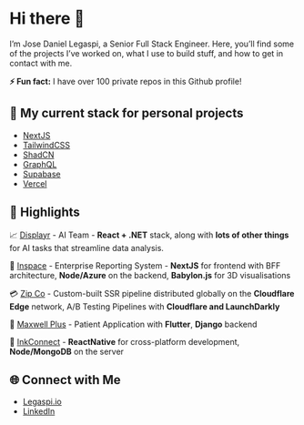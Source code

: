 # Hi there 👋

I’m Jose Daniel Legaspi, a Senior Full Stack Engineer. Here, you’ll find some of the projects I’ve worked on, what I use to build stuff, and how to get in contact with me.

**⚡ Fun fact:** I have over 100 private repos in this Github profile!

## 🔧 My current stack for personal projects

- [NextJS](https://tailwindcss.com/) 
- [TailwindCSS](https://tailwindcss.com/)
- [ShadCN](https://ui.shadcn.com/)
- [GraphQL](https://graphql.org/)
- [Supabase](https://supabase.com/)
- [Vercel](https://vercel.com)

## 🌟 Highlights

📈 [Displayr](https://www.displayr.com/) - AI Team - **React + .NET** stack, along with **lots of other things** for AI tasks that streamline data analysis.

🏢 [Inspace](https://www.inspacestack.com/) - Enterprise Reporting System - **NextJS** for frontend with BFF architecture, **Node/Azure** on the backend, **Babylon.js** for 3D visualisations

💳 [Zip Co](https://zip.co) - Custom-built SSR pipeline distributed globally on the **Cloudflare Edge** network, A/B Testing Pipelines with **Cloudflare and LaunchDarkly**

🩻 [Maxwell Plus](https://www.afr.com/technology/just-missed-out-the-ai-start-up-that-went-bust-before-the-hype-hit-20230616-p5dh3z) - Patient Application with **Flutter**, **Django** backend 

💉 [InkConnect](https://inkconnect.com.au/) - **ReactNative** for cross-platform development, **Node/MongoDB** on the server

## 🌐 Connect with Me

- [Legaspi.io](https://legaspi.io/)
- [LinkedIn](https://www.linkedin.com/in/jose-daniel-legaspi/)



<!--
**JDLegaspi/JDLegaspi** is a ✨ _special_ ✨ repository because its `README.md` (this file) appears on your GitHub profile.

Here are some ideas to get you started:

- 🔭 I’m currently working on ...
- 🌱 I’m currently learning ...
- 👯 I’m looking to collaborate on ...
- 🤔 I’m looking for help with ...
- 💬 Ask me about ...
- 📫 How to reach me: ...
- 😄 Pronouns: ...
- ⚡ Fun fact: ...
-->
